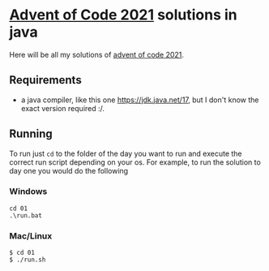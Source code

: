 # [Advent of Code 2021][1] solutions in java
Here will be all my solutions of [advent of code 2021][1].
## Requirements
- a java compiler, like this one <https://jdk.java.net/17>,
  but I don't know the exact version required :/.
## Running
To run just `cd` to the folder of the day you want to run
and execute the correct run script depending on your os.
For example, to run the solution to day one you would do the following
### Windows
```shell
cd 01
.\run.bat
```
### Mac/Linux
```shell
$ cd 01
$ ./run.sh
```

[1]: https://adventofcode.com